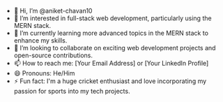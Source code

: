- 👋 Hi, I’m @aniket-chavan10
- 👀 I’m interested in full-stack web development, particularly using the MERN stack.
- 🌱 I’m currently learning more advanced topics in the MERN stack to enhance my skills.
- 💞️ I’m looking to collaborate on exciting web development projects and open-source contributions.
- 📫 How to reach me: [Your Email Address] or [Your LinkedIn Profile]
- 😄 Pronouns: He/Him
- ⚡ Fun fact: I'm a huge cricket enthusiast and love incorporating my passion for sports into my tech projects.

<!---
aniket-chavan10/aniket-chavan10 is a ✨ special ✨ repository because its `README.md` (this file) appears on your GitHub profile.
You can click the Preview link to take a look at your changes.
--->
